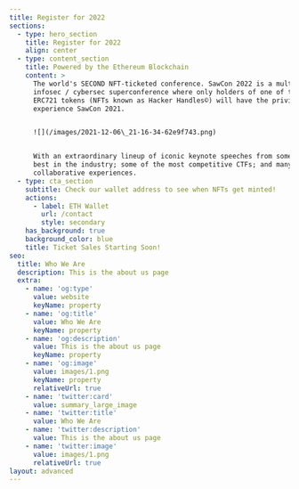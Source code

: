```yaml
---
title: Register for 2022
sections:
  - type: hero_section
    title: Register for 2022
    align: center
  - type: content_section
    title: Powered by the Ethereum Blockchain
    content: >
      The world's SECOND NFT-ticketed conference. SawCon 2022 is a multi-day
      infosec / cybersec superconference where only holders of one of the 1,567
      ERC721 tokens (NFTs known as Hacker Handles©) will have the privilege to
      experience SawCon 2021.


      ![](/images/2021-12-06\_21-16-34-62e9f743.png)


      With an extraordinary lineup of iconic keynote speeches from some of the
      best in the industry; some of the most competitive CTFs; and many
      collaborative experiences.
  - type: cta_section
    subtitle: Check our wallet address to see when NFTs get minted!
    actions:
      - label: ETH Wallet
        url: /contact
        style: secondary
    has_background: true
    background_color: blue
    title: Ticket Sales Starting Soon!
seo:
  title: Who We Are
  description: This is the about us page
  extra:
    - name: 'og:type'
      value: website
      keyName: property
    - name: 'og:title'
      value: Who We Are
      keyName: property
    - name: 'og:description'
      value: This is the about us page
      keyName: property
    - name: 'og:image'
      value: images/1.png
      keyName: property
      relativeUrl: true
    - name: 'twitter:card'
      value: summary_large_image
    - name: 'twitter:title'
      value: Who We Are
    - name: 'twitter:description'
      value: This is the about us page
    - name: 'twitter:image'
      value: images/1.png
      relativeUrl: true
layout: advanced
---
```

